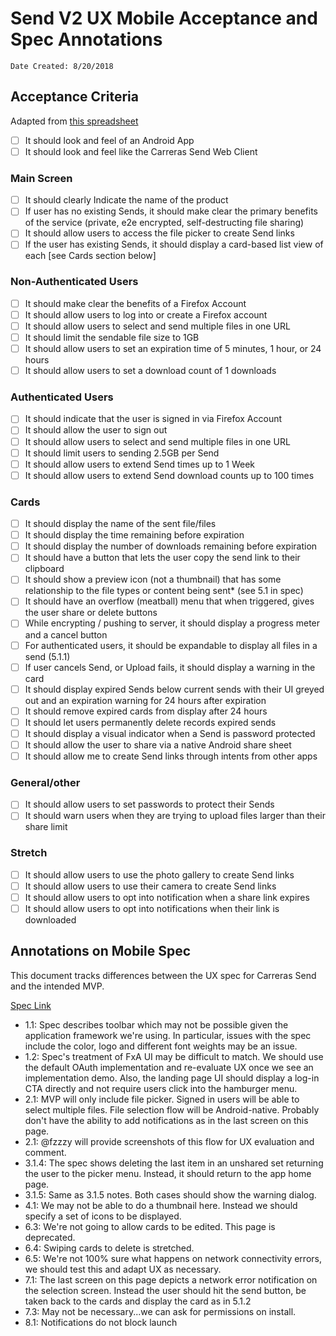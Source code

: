 # Send V2 UX Mobile Acceptance and Spec Annotations

`Date Created: 8/20/2018`

## Acceptance Criteria

Adapted from [this spreadsheet](https://airtable.com/shrkcBPOLkvNFOrpp)

- [ ] It should look and feel of an Android App
- [ ] It should look and feel like the Carreras Send Web Client

### Main Screen
- [ ] It should clearly Indicate the name of the product
- [ ] If user has no existing Sends, it should make clear the primary benefits of the service (private, e2e encrypted, self-destructing file sharing)
- [ ] It should allow users to access the file picker to create Send links
- [ ] If the user has existing Sends, it should display a card-based list view of each [see Cards section below]

### Non-Authenticated Users
- [ ] It should make clear the benefits of a Firefox Account
- [ ] It should allow users to log into or create a Firefox account
- [ ] It should allow users to select and send multiple files in one URL
- [ ] It should limit the sendable file size to 1GB
- [ ] It should allow users to set an expiration time of 5 minutes, 1 hour, or 24 hours
- [ ] It should allow users to set a download count of 1 downloads

### Authenticated Users
- [ ] It should indicate that the user is signed in via Firefox Account
- [ ] It should allow the user to sign out
- [ ] It should allow users to select and send multiple files in one URL
- [ ] It should limit users to sending 2.5GB per Send
- [ ] It should allow users to extend Send times up to 1 Week
- [ ] It should allow users to extend Send download counts up to 100 times

### Cards
- [ ] It should display the name of the sent file/files
- [ ] It should display the time remaining before expiration
- [ ] It should display the number of downloads remaining before expiration
- [ ] It should have a button that lets the user copy the send link to their clipboard
- [ ] It should show a preview icon (not a thumbnail) that has some relationship to the file types or content being sent* (see 5.1 in spec)
- [ ] It should have an overflow (meatball) menu that when triggered, gives the user share or delete buttons
- [ ] While encrypting / pushing to server, it should display a progress meter and a cancel button
- [ ] For authenticated users, it should be expandable to display all files in a send (5.1.1)
- [ ] If user cancels Send, or Upload fails, it should display a warning in the card
- [ ] It should display expired Sends below current sends with their UI greyed out and an expiration warning for 24 hours after expiration
- [ ] It should remove expired cards from display after 24 hours
- [ ] It should let users permanently delete records expired sends
- [ ] It should display a visual indicator when a Send is password protected
- [ ] It should allow the user to share via a native Android share sheet
- [ ] It should allow me to create Send links through intents from other apps

### General/other
- [ ] It should allow users to set passwords to protect their Sends
- [ ] It should warn users when they are trying to upload files larger than their share limit

### Stretch
- [ ] It should allow users to use the photo gallery to create Send links
- [ ] It should allow users to use their camera to create Send links
- [ ] It should allow users to opt into notification when a share link expires
- [ ] It should allow users to opt into notifications when their link is downloaded

## Annotations on Mobile Spec
This document tracks differences between the UX spec for Carreras Send and the intended MVP.

[Spec Link](https://mozilla.invisionapp.com/share/GNN6KKOQ5XS)

* 1.1: Spec describes toolbar which may not be possible given the application framework we're using. In particular, issues with the spec include the color, logo and different font weights may be an issue.
* 1.2: Spec's treatment of FxA UI may be difficult to match. We should use the default OAuth implementation and re-evaluate UX once we see an implementation demo. Also, the landing page UI should display a log-in CTA directly and not require users click into the hamburger menu.
* 2.1: MVP will only include file picker. Signed in users will be able to select multiple files. File selection flow will be Android-native. Probably don't have the ability to add notifications as in the last screen on this page.
* 2.1: @fzzzy will provide screenshots of this flow for UX evaluation and comment.
* 3.1.4: The spec shows deleting the last item in an unshared set returning the user to the picker menu. Instead, it should return to the app home page.
* 3.1.5: Same as 3.1.5 notes. Both cases should show the warning dialog.
* 4.1: We may not be able to do a thumbnail here. Instead we should specify a set of icons to be displayed.
* 6.3: We're not going to allow cards to be edited. This page is deprecated.
* 6.4: Swiping cards to delete is stretched.
* 6.5: We're not 100% sure what happens on network connectivity errors, we should test this and adapt UX as necessary.
* 7.1: The last screen on this page depicts a network error notification on the selection screen. Instead the user should hit the send button, be taken back to the cards and display the card as in 5.1.2
* 7.3: May not be necessary...we can ask for permissions on install.
* 8.1: Notifications do not block launch
